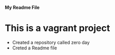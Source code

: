 **My Readme File**
# This is a vagrant project
* Created a repository called zero day
* Creted a Readme file
